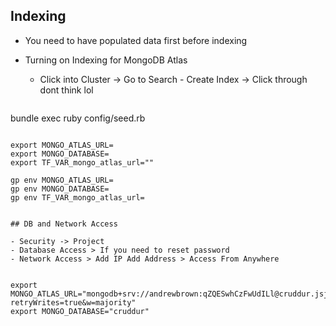 ## Indexing

- You need to have populated data first before indexing
- Turning on Indexing for MongoDB Atlas
  - Click into Cluster -> Go to Search - Create Index -> Click through dont think lol

  ```
bundle exec ruby config/seed.rb
  ```

export MONGO_ATLAS_URL=
export MONGO_DATABASE=
export TF_VAR_mongo_atlas_url=""

gp env MONGO_ATLAS_URL=
gp env MONGO_DATABASE=
gp env TF_VAR_mongo_atlas_url=


## DB and Network Access

- Security -> Project
  - Database Access > If you need to reset password
  - Network Access > Add IP Add Address > Access From Anywhere


export MONGO_ATLAS_URL="mongodb+srv://andrewbrown:qZQESwhCzFwUdILl@cruddur.jsj5hcw.mongodb.net/?retryWrites=true&w=majority"
export MONGO_DATABASE="cruddur"